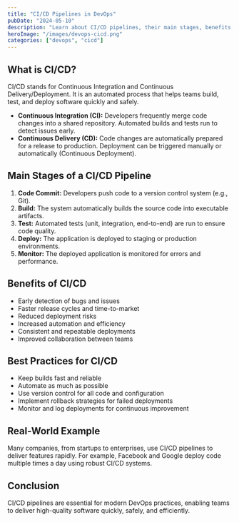 ```yaml
---
title: "CI/CD Pipelines in DevOps"
pubDate: "2024-05-10"
description: "Learn about CI/CD pipelines, their main stages, benefits, and best practices in DevOps."
heroImage: "/images/devops-cicd.png"
categories: ["devops", "cicd"]
---
```


## What is CI/CD?

CI/CD stands for Continuous Integration and Continuous Delivery/Deployment. It is an automated process that helps teams build, test, and deploy software quickly and safely.

- **Continuous Integration (CI):** Developers frequently merge code changes into a shared repository. Automated builds and tests run to detect issues early.
- **Continuous Delivery (CD):** Code changes are automatically prepared for a release to production. Deployment can be triggered manually or automatically (Continuous Deployment).

## Main Stages of a CI/CD Pipeline
1. **Code Commit:** Developers push code to a version control system (e.g., Git).
2. **Build:** The system automatically builds the source code into executable artifacts.
3. **Test:** Automated tests (unit, integration, end-to-end) are run to ensure code quality.
4. **Deploy:** The application is deployed to staging or production environments.
5. **Monitor:** The deployed application is monitored for errors and performance.

## Benefits of CI/CD
- Early detection of bugs and issues
- Faster release cycles and time-to-market
- Reduced deployment risks
- Increased automation and efficiency
- Consistent and repeatable deployments
- Improved collaboration between teams

## Best Practices for CI/CD
- Keep builds fast and reliable
- Automate as much as possible
- Use version control for all code and configuration
- Implement rollback strategies for failed deployments
- Monitor and log deployments for continuous improvement

## Real-World Example
Many companies, from startups to enterprises, use CI/CD pipelines to deliver features rapidly. For example, Facebook and Google deploy code multiple times a day using robust CI/CD systems.

## Conclusion
CI/CD pipelines are essential for modern DevOps practices, enabling teams to deliver high-quality software quickly, safely, and efficiently.
